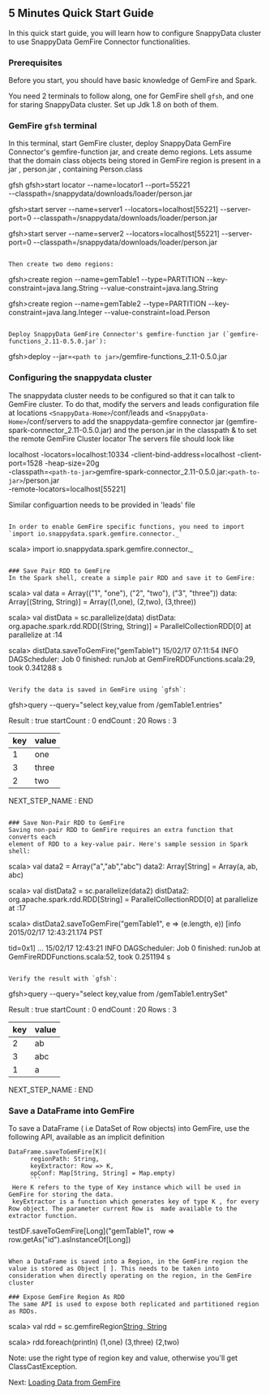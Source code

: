 ## 5 Minutes Quick Start Guide

In this quick start guide, you will learn how to configure SnappyData cluster to use SnappyData
GemFire Connector functionalities.

### Prerequisites

Before you start, you should have basic knowledge of GemFire and Spark. 

You need 2 terminals to follow along, one for GemFire shell `gfsh`, and one for staring SnappyData cluster. Set up Jdk 1.8 on both of them.

### GemFire `gfsh` terminal
In this terminal, start GemFire cluster, deploy SnappyData GemFire Connector's gemfire-function jar, and create demo regions.
Lets assume that the domain class objects being stored in GemFire region is present in a jar , person.jar , containing Person.class 

gfsh
gfsh>start locator --name=locator1 --port=55221  
--classpath=/snappydata/downloads/loader/person.jar

gfsh>start server --name=server1 
--locators=localhost[55221] --server-port=0 
--classpath=/snappydata/downloads/loader/person.jar

gfsh>start server --name=server2 
--locators=localhost[55221] --server-port=0 
--classpath=/snappydata/downloads/loader/person.jar
```

Then create two demo regions:
```
gfsh>create region --name=gemTable1 --type=PARTITION --key-constraint=java.lang.String --value-constraint=java.lang.String

gfsh>create region --name=gemTable2 --type=PARTITION --key-constraint=java.lang.Integer --value-constraint=load.Person

```

Deploy SnappyData GemFire Connector's gemfire-function jar (`gemfire-functions_2.11-0.5.0.jar`):
```
gfsh>deploy --jar=`<path to jar>`/gemfire-functions_2.11-0.5.0.jar


### Configuring the snappydata cluster
The snappydata cluster needs to be configured so that it can talk to GemFire cluster.
To do that, modify the servers and leads configuration file at locations 
`<SnappyData-Home>`/conf/leads
and 
`<SnappyData-Home>`/conf/servers
to add the snappydata-gemfire connector jar (gemfire-spark-connector_2.11-0.5.0.jar) and the person.jar in the classpath & to set the remote GemFire Cluster locator 
The servers file should look like

localhost -locators=localhost:10334 -client-bind-address=localhost -client-port=1528 -heap-size=20g  
-classpath=`<path-to-jar>`gemfire-spark-connector_2.11-0.5.0.jar:`<path-to-jar>`/person.jar  
-remote-locators=localhost[55221] 

Similar configuartion needs to be provided in 'leads' file
```

In order to enable GemFire specific functions, you need to import 
`import io.snappydata.spark.gemfire.connector._`
```
scala> import io.snappydata.spark.gemfire.connector._
```

### Save Pair RDD to GemFire
In the Spark shell, create a simple pair RDD and save it to GemFire:
```
scala> val data = Array(("1", "one"), ("2", "two"), ("3", "three"))
data: Array[(String, String)] = Array((1,one), (2,two), (3,three))

scala> val distData = sc.parallelize(data)
distData: org.apache.spark.rdd.RDD[(String, String)] = ParallelCollectionRDD[0] at parallelize at <console>:14

scala> distData.saveToGemFire("gemTable1")
15/02/17 07:11:54 INFO DAGScheduler: Job 0 finished: runJob at GemFireRDDFunctions.scala:29, took 0.341288 s
```

Verify the data is saved in GemFire using `gfsh`:
```
gfsh>query --query="select key,value from /gemTable1.entries"

Result     : true
startCount : 0
endCount   : 20
Rows       : 3

key | value
--- | -----
1   | one
3   | three
2   | two

NEXT_STEP_NAME : END
```

### Save Non-Pair RDD to GemFire 
Saving non-pair RDD to GemFire requires an extra function that converts each 
element of RDD to a key-value pair. Here's sample session in Spark shell:
```
scala> val data2 = Array("a","ab","abc")
data2: Array[String] = Array(a, ab, abc)

scala> val distData2 = sc.parallelize(data2)
distData2: org.apache.spark.rdd.RDD[String] = ParallelCollectionRDD[0] at parallelize at <console>:17

scala> distData2.saveToGemFire("gemTable1", e => (e.length, e))
[info 2015/02/17 12:43:21.174 PST <main> tid=0x1]
...
15/02/17 12:43:21 INFO DAGScheduler: Job 0 finished: runJob at GemFireRDDFunctions.scala:52, took 0.251194 s
```

Verify the result with `gfsh`:
```
gfsh>query --query="select key,value from /gemTable1.entrySet"

Result     : true
startCount : 0
endCount   : 20
Rows       : 3

key | value
--- | -----
2   | ab
3   | abc
1   | a

NEXT_STEP_NAME : END

### Save a DataFrame into GemFire
To save a DataFrame ( i.e DataSet of Row objects) into GemFire, use the following API, available as an implicit definition
```
DataFrame.saveToGemFire[K](
      regionPath: String,
      keyExtractor: Row => K,
      opConf: Map[String, String] = Map.empty)
      ```
 Here K refers to the type of Key instance which will be used in  GemFire for storing the data.
 keyExtractor is a function which generates key of type K , for every Row object. The parameter current Row is  made available to the extractor function.
```      
testDF.saveToGemFire[Long]("gemTable1", row => row.getAs("id").asInstanceOf[Long]) 
```

When a DataFrame is saved into a Region, in the GemFire region the value is stored as Object [ ]. This needs to be taken into consideration when directly operating on the region, in the GemFire cluster

### Expose GemFire Region As RDD
The same API is used to expose both replicated and partitioned region as RDDs. 
```
scala> val rdd = sc.gemfireRegion[String, String]("gemTable1")


scala> rdd.foreach(println)
(1,one)
(3,three)
(2,two)


Note: use the right type of region key and value, otherwise you'll get
ClassCastException. 


Next: [Loading Data from GemFire](3_loading.md)
